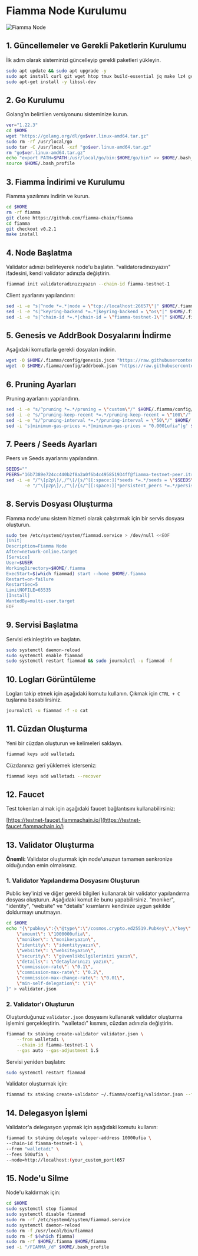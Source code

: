 # Fiamma Node Kurulumu

![Fiamma Node](https://github.com/user-attachments/assets/7c5e46ae-6135-428f-a58a-96bf545756ce)

## 1. Güncellemeler ve Gerekli Paketlerin Kurulumu

İlk adım olarak sisteminizi güncelleyip gerekli paketleri yükleyin.

```bash
sudo apt update && sudo apt upgrade -y
sudo apt install curl git wget htop tmux build-essential jq make lz4 gcc unzip -y
sudo apt-get install -y libssl-dev
```

## 2. Go Kurulumu

Golang'ın belirtilen versiyonunu sisteminize kurun.

```bash
ver="1.22.3" 
cd $HOME 
wget "https://golang.org/dl/go$ver.linux-amd64.tar.gz" 
sudo rm -rf /usr/local/go 
sudo tar -C /usr/local -xzf "go$ver.linux-amd64.tar.gz" 
rm "go$ver.linux-amd64.tar.gz"
echo "export PATH=$PATH:/usr/local/go/bin:$HOME/go/bin" >> $HOME/.bash_profile
source $HOME/.bash_profile    
```

## 3. Fiamma İndirimi ve Kurulumu

Fiamma yazılımını indirin ve kurun.

```bash
cd $HOME
rm -rf fiamma
git clone https://github.com/fiamma-chain/fiamma
cd fiamma
git checkout v0.2.1
make install
```

## 4. Node Başlatma

Validator adınızı belirleyerek node'u başlatın. "validatoradınızıyazın" ifadesini, kendi validator adınızla değiştirin.

```bash
fiammad init validatoradınızıyazın --chain-id fiamma-testnet-1
```

Client ayarlarını yapılandırın:

```bash
sed -i -e "s|^node *=.*|node = \"tcp://localhost:26657\"|" $HOME/.fiamma/config/client.toml
sed -i -e "s|^keyring-backend *=.*|keyring-backend = \"os\"|" $HOME/.fiamma/config/client.toml
sed -i -e "s|^chain-id *=.*|chain-id = \"fiamma-testnet-1\"|" $HOME/.fiamma/config/client.toml
```

## 5. Genesis ve AddrBook Dosyalarını İndirme

Aşağıdaki komutlarla gerekli dosyaları indirin.

```bash
wget -O $HOME/.fiamma/config/genesis.json "https://raw.githubusercontent.com/111STAVR111/props/main/Fiamma/genesis.json"
wget -O $HOME/.fiamma/config/addrbook.json "https://raw.githubusercontent.com/111STAVR111/props/main/Fiamma/addrbook.json"
```

## 6. Pruning Ayarları

Pruning ayarlarını yapılandırın.

```bash
sed -i -e "s/^pruning *=.*/pruning = \"custom\"/" $HOME/.fiamma/config/app.toml
sed -i -e "s/^pruning-keep-recent *=.*/pruning-keep-recent = \"100\"/" $HOME/.fiamma/config/app.toml
sed -i -e "s/^pruning-interval *=.*/pruning-interval = \"50\"/" $HOME/.fiamma/config/app.toml
sed -i 's|minimum-gas-prices =.*|minimum-gas-prices = "0.0001ufia"|g' $HOME/.fiamma/config/app.toml
```

## 7. Peers / Seeds Ayarları

Peers ve Seeds ayarlarını yapılandırın.

```bash
SEEDS=""
PEERS="16b7389e724cc440b2f8a2a0f6b4c495851934ff@fiamma-testnet-peer.itrocket.net:49656,74ec322e114b6757ac066a7b6b55cd224cdb8885@65.21.167.216:37656,37e2b149db5558436bd507ecca2f62fe605f92fe@88.198.27.51:60556,e30701492127fdd86ccf243a55b9dc4146772235@213.199.42.85:37656,e2b57b310a6f3c4c0f85fc3dc3447d7e9696cd65@95.165.89.222:26706,421beadda6355465be81703fd8d25c30b2233df0@5.78.71.69:26656,21a5cae23e835f99735798024eef39fa0875bc62@65.109.30.110:17456,dd09c5a54d233d7b1b238eecedf7d855b4cb549c@65.108.81.145:26656,043da1f559e0f83eff52ff65f76b012f0f0ee9b3@198.7.119.198:37656,5a6bdb09c087012e9aa9bbdaa95694a82d489a94@144.76.155.11:26856,a03a1a53fafb669bfcce53b8b2a1362aa153cf99@77.90.13.137:37656"
sed -i -e "/^\[p2p\]/,/^\[/{s/^[[:space:]]*seeds *=.*/seeds = \"$SEEDS\"/}" \
       -e "/^\[p2p\]/,/^\[/{s/^[[:space:]]*persistent_peers *=.*/persistent_peers = \"$PEERS\"/}" $HOME/.fiamma/config/config.toml
```

## 8. Servis Dosyası Oluşturma

Fiamma node'unu sistem hizmeti olarak çalıştırmak için bir servis dosyası oluşturun.

```bash
sudo tee /etc/systemd/system/fiammad.service > /dev/null <<EOF
[Unit]
Description=Fiamma Node
After=network-online.target
[Service]
User=$USER
WorkingDirectory=$HOME/.fiamma
ExecStart=$(which fiammad) start --home $HOME/.fiamma
Restart=on-failure
RestartSec=5
LimitNOFILE=65535
[Install]
WantedBy=multi-user.target
EOF
```

## 9. Servisi Başlatma

Servisi etkinleştirin ve başlatın.

```bash
sudo systemctl daemon-reload
sudo systemctl enable fiammad
sudo systemctl restart fiammad && sudo journalctl -u fiammad -f
```

## 10. Logları Görüntüleme

Logları takip etmek için aşağıdaki komutu kullanın. Çıkmak için `CTRL + C` tuşlarına basabilirsiniz.

```bash
journalctl -u fiammad -f -o cat
```

## 11. Cüzdan Oluşturma

Yeni bir cüzdan oluşturun ve kelimeleri saklayın.

```bash
fiammad keys add walletadı
```

Cüzdanınızı geri yüklemek isterseniz:

```bash
fiammad keys add walletadı --recover
```

## 12. Faucet

Test tokenları almak için aşağıdaki faucet bağlantısını kullanabilirsiniz:

[https://testnet-faucet.fiammachain.io/](https://testnet-faucet.fiammachain.io/)

## 13. Validator Oluşturma

**Önemli:** Validator oluşturmak için node'unuzun tamamen senkronize olduğundan emin olmalısınız.

### 1. Validator Yapılandırma Dosyasını Oluşturun

Public key'inizi ve diğer gerekli bilgileri kullanarak bir validator yapılandırma dosyası oluşturun. Aşağıdaki komut ile bunu yapabilirsiniz. "moniker", "identity", "website" ve "details" kısımlarını kendinize uygun şekilde doldurmayı unutmayın.

```bash
cd $HOME
echo "{\"pubkey\":{\"@type\":\"/cosmos.crypto.ed25519.PubKey\",\"key\":\"$(fiammad tendermint show-validator | grep -Po '\"key\":\s*\"\K[^"]*')\"},
    \"amount\": \"1000000ufia\",
    \"moniker\": \"monikeryazın\",
    \"identity\": \"identityyazın\",
    \"website\": \"websiteyazın\",
    \"security\": \"güvenlikbilgilerinizi yazın\",
    \"details\": \"detaylarınızı yazın\",
    \"commission-rate\": \"0.1\",
    \"commission-max-rate\": \"0.2\",
    \"commission-max-change-rate\": \"0.01\",
    \"min-self-delegation\": \"1\"
}" > validator.json
```

### 2. Validator'ı Oluşturun

Oluşturduğunuz `validator.json` dosyasını kullanarak validator oluşturma işlemini gerçekleştirin. "walletadı" kısmını, cüzdan adınızla değiştirin.

```bash
fiammad tx staking create-validator validator.json \
    --from walletadı \
    --chain-id fiamma-testnet-1 \
    --gas auto --gas-adjustment 1.5
```

Servisi yeniden başlatın:

```bash
sudo systemctl restart fiammad
```

Validator oluşturmak için:

```bash
fiammad tx staking create-validator ~/.fiamma/config/validator.json --from walletadı --chain-id fiamma-testnet-1 --fees 20ufia
```

## 14. Delegasyon İşlemi

Validator'a delegasyon yapmak için aşağıdaki komutu kullanın:

```bash
fiammad tx staking delegate valoper-address 10000ufia \
--chain-id fiamma-testnet-1 \
--from "walletadı" \
--fees 500ufia \
--node=http://localhost:(your_custom_port)657
```

## 15. Node'u Silme

Node'u kaldırmak için:

```bash
cd $HOME
sudo systemctl stop fiammad
sudo systemctl disable fiammad
sudo rm -rf /etc/systemd/system/fiammad.service
sudo systemctl daemon-reload
sudo rm -f /usr/local/bin/fiammad
sudo rm -f $(which fiamma)
sudo rm -rf $HOME/.fiamma $HOME/fiamma
sed -i "/FIAMMA_/d" $HOME/.bash_profile
```
